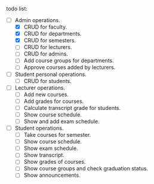 todo list:

- [ ] Admin operations.
  - [x] CRUD for faculty.
  - [x] CRUD for departments.
  - [x] CRUD for semesters.
  - [ ] CRUD for lecturers.
  - [ ] CRUD for admins.
  - [ ] Add course groups for departments.
  - [ ] Approve courses added by lecturers.
- [ ] Student personal operations.
  - [ ] CRUD for students.
- [ ] Lecturer operations.
  - [ ] Add new courses.
  - [ ] Add grades for courses.
  - [ ] Calculate transcript grade for students.
  - [ ] Show course schedule.
  - [ ] Show and add exam schedule.
- [ ] Student operations.
  - [ ] Take courses for semester.
  - [ ] Show course schedule.
  - [ ] Show exam schedule.
  - [ ] Show transcript.
  - [ ] Show grades of courses.
  - [ ] Show course groups and check graduation status.
  - [ ] Show announcements.